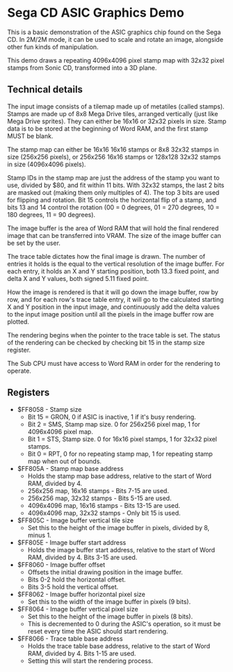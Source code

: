 # Sega CD ASIC Graphics Demo
This is a basic demonstration of the ASIC graphics chip found on the Sega CD. In 2M/2M mode, it can be used to scale and rotate an image, alongside other fun kinds of manipulation.

This demo draws a repeating 4096x4096 pixel stamp map with 32x32 pixel stamps from Sonic CD, transformed into a 3D plane.

## Technical details
The input image consists of a tilemap made up of metatiles (called stamps). Stamps are made up of 8x8 Mega Drive tiles, arranged vertically (just like Mega Drive sprites). They can either be 16x16 or 32x32 pixels in size. Stamp data is to be stored at the beginning of Word RAM, and the first stamp MUST be blank.

The stamp map can either be 16x16 16x16 stamps or 8x8 32x32 stamps in size (256x256 pixels), or 256x256 16x16 stamps or 128x128 32x32 stamps in size (4096x4096 pixels).

Stamp IDs in the stamp map are just the address of the stamp you want to use, divided by $80, and fit within 11 bits. With 32x32 stamps, the last 2 bits are masked out (making them only multiples of 4). The top 3 bits are used for flipping and rotation. Bit 15 controls the horizontal flip of a stamp, and bits 13 and 14 control the rotation (00 = 0 degrees, 01 = 270 degrees, 10 = 180 degrees, 11 = 90 degrees).

The image buffer is the area of Word RAM that will hold the final rendered image that can be transferred into VRAM. The size of the image buffer can be set by the user.

The trace table dictates how the final image is drawn. The number of entries it holds is the equal to the vertical resolution of the image buffer. For each entry, it holds an X and Y starting position, both 13.3 fixed point, and delta X and Y values, both signed 5.11 fixed point.

How the image is rendered is that it will go down the image buffer, row by row, and for each row's trace table entry, it will go to the calculated starting X and Y position in the input image, and continuously add the delta values to the input image position until all the pixels in the image buffer row are plotted.

The rendering begins when the pointer to the trace table is set. The status of the rendering can be checked by checking bit 15 in the stamp size register.

The Sub CPU must have access to Word RAM in order for the rendering to operate.

## Registers
* $FF8058 - Stamp size
    * Bit 15 = GRON, 0 if ASIC is inactive, 1 if it's busy rendering.
    * Bit 2 = SMS, Stamp map size. 0 for 256x256 pixel map, 1 for 4096x4096 pixel map.
    * Bit 1 = STS, Stamp size. 0 for 16x16 pixel stamps, 1 for 32x32 pixel stamps.
    * Bit 0 = RPT, 0 for no repeating stamp map, 1 for repeating stamp map when out of bounds.
* $FF805A - Stamp map base address
    * Holds the stamp map base address, relative to the start of Word RAM, divided by 4.
    * 256x256 map, 16x16 stamps - Bits 7-15 are used.
    * 256x256 map, 32x32 stamps - Bits 5-15 are used.
    * 4096x4096 map, 16x16 stamps - Bits 13-15 are used.
    * 4096x4096 map, 32x32 stamps - Only bit 15 is used.
* $FF805C - Image buffer vertical tile size
    * Set this to the height of the image buffer in pixels, divided by 8, minus 1.
* $FF805E - Image buffer start address
    * Holds the image buffer start address, relative to the start of Word RAM, divided by 4. Bits 3-15 are used.
* $FF8060 - Image buffer offset
    * Offsets the initial drawing position in the image buffer.
    * Bits 0-2 hold the horizontal offset.
    * Bits 3-5 hold the vertical offset.
* $FF8062 - Image buffer horizontal pixel size
    * Set this to the width of the image buffer in pixels (9 bits).
* $FF8064 - Image buffer vertical pixel size
    * Set this to the height of the image buffer in pixels (8 bits).
    * This is decremented to 0 during the ASIC's operation, so it must be reset every time the ASIC should start rendering.
* $FF8066 - Trace table base address
    * Holds the trace table base address, relative to the start of Word RAM, divided by 4. Bits 1-15 are used.
    * Setting this will start the rendering process.
